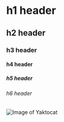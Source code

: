 # h1 header
## h2 header
### h3 header
#### h4 header
##### h5 header
###### h6 header


![Image of Yaktocat](https://octodex.github.com/images/yaktocat.png)






